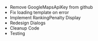 - Remove GoogleMapsApiKey from github
- Fix loading template on error
- Implement RankingPenalty Display
- Redesign Dialogs
- Cleanup Code
- Testing
